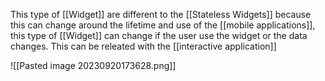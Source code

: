
This type of [[Widget]] are different to the [[Stateless Widgets]] because this can change around the lifetime and use of the [[mobile applications]], this type of [[Widget]] can change if the user use the widget or the data changes. This can be releated with the [[interactive application]]

![[Pasted image 20230920173628.png]]
